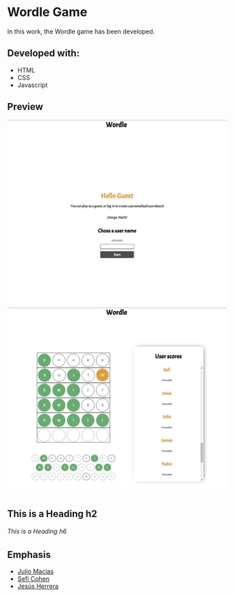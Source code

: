 # Wordle Game
In this work, the Wordle game has been developed.

## Developed with:
* HTML
* CSS
* Javascript

## Preview
![desktop-preview.](/src/img/preview-desktop.jpg)<br>
![desktop-preview.](/src/img/preview-desktop2.jpg)
## This is a Heading h2 
###### This is a Heading h6

## Emphasis
* [Julio Macias](https://github.com/juliomc23)
* [Sefi Cohen](https://github.com/seficohen1)
* [Jesús Herrera](https://github.com/Jesusjha)

